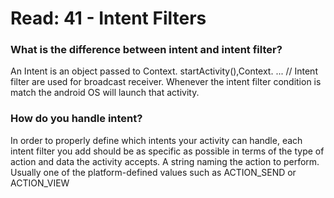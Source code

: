 # Read: 41 - Intent Filters

### What is the difference between intent and intent filter?
An Intent is an object passed to Context. startActivity(),Context. ... // Intent filter are used for broadcast receiver. Whenever the intent filter condition is match the android OS will launch that activity.

### How do you handle intent?
In order to properly define which intents your activity can handle, each intent filter you add should be as specific as possible in terms of the type of action and data the activity accepts. A string naming the action to perform. Usually one of the platform-defined values such as ACTION_SEND or ACTION_VIEW 
